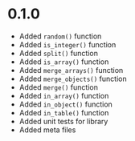 # 0.1.0

- Added `random()` function
- Added `is_integer()` function
- Added `split()` function
- Added `is_array()` function
- Added `merge_arrays()` function
- Added `merge_objects()` function
- Added `merge()` function
- Added `in_array()` function
- Added `in_object()` function
- Added `in_table()` function
- Added unit tests for library
- Added meta files

